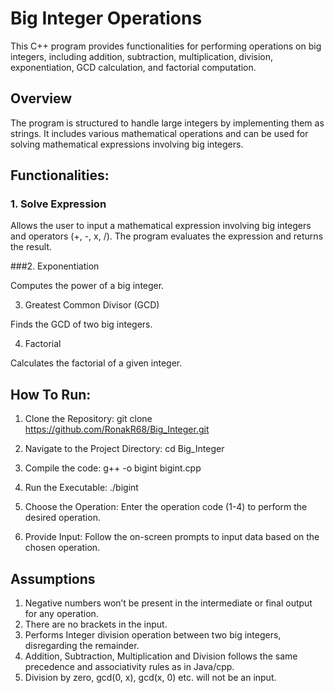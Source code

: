 # Big Integer Operations

This C++ program provides functionalities for performing operations on big integers, including addition, subtraction, multiplication, division, exponentiation, GCD calculation, and factorial computation.

## Overview

The program is structured to handle large integers by implementing them as strings. It includes various mathematical operations and can be used for solving mathematical expressions involving big integers.

## Functionalities:

### 1. Solve Expression

Allows the user to input a mathematical expression involving big integers and operators (+, -, x, /). The program evaluates the expression and returns the result.

###2. Exponentiation

Computes the power of a big integer.

3. Greatest Common Divisor (GCD)

Finds the GCD of two big integers.

4. Factorial

Calculates the factorial of a given integer.

## How To Run:

1. Clone the Repository:
git clone https://github.com/RonakR68/Big_Integer.git

2. Navigate to the Project Directory:
cd Big_Integer

3. Compile the code:
g++ -o bigint bigint.cpp

4. Run the Executable:
./bigint

5. Choose the Operation:
Enter the operation code (1-4) to perform the desired operation.

6. Provide Input:
Follow the on-screen prompts to input data based on the chosen operation.

## Assumptions
1. Negative numbers won’t be present in the intermediate or final output for any operation.
2. There are no brackets in the input.
3. Performs Integer division operation between two big integers, disregarding the remainder.
4. Addition, Subtraction, Multiplication and Division follows the same precedence and associativity rules as in Java/cpp.
5. Division by zero, gcd(0, x), gcd(x, 0) etc. will not be an input.






